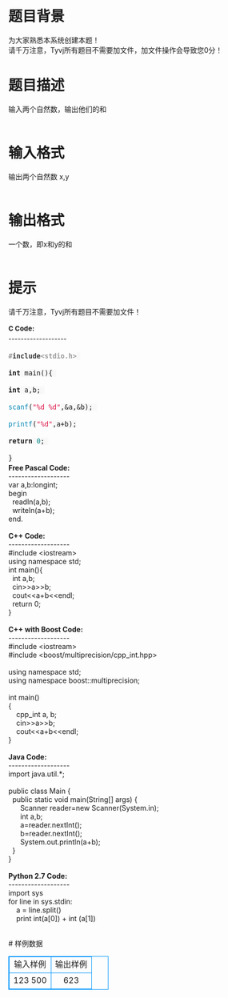 # 

 
 # 题目背景 
<p>为大家熟悉本系统创建本题！<br />
请千万注意，Tyvj所有题目不需要加文件，加文件操作会导致您0分！</p> 

 
 # 题目描述 
<p>输入两个自然数，输出他们的和<br />
&nbsp;</p> 

 
 # 输入格式 
<p>输出两个自然数&nbsp;x,y<br />
&nbsp;</p> 

 
 # 输出格式 
<p>一个数，即x和y的和<br />
&nbsp;</p> 

 
 # 提示 
<p>请千万注意，Tyvj所有题目不需要加文件！</p>

<p><b style="font-size: 13.3333px; line-height: 21.3333px;">C&nbsp;Code:</b><br style="font-size: 13.3333px; line-height: 21.3333px;" />
<span style="font-size: 13.3333px; line-height: 21.3333px;">-------------------</span></p>

<p><span class="hljs-preprocessor" style="color: rgb(153, 153, 153); font-weight: bold; font-family: monospace; font-size: 13.3333px; line-height: 20px; white-space: pre;">#<span class="hljs-keyword" style="color: rgb(51, 51, 51);">include</span>&lt;stdio.h&gt;</span><span style="font-family: monospace; font-size: 13.3333px; line-height: 20px; white-space: pre; background-color: rgb(248, 248, 248);">&nbsp;</span></p>

<p><span class="hljs-keyword" style="font-weight: bold; font-family: monospace; font-size: 13.3333px; line-height: 20px; white-space: pre;">int</span><span style="font-family: monospace; font-size: 13.3333px; line-height: 20px; white-space: pre; background-color: rgb(248, 248, 248);">&nbsp;main(){&nbsp;</span></p>

<p><span class="hljs-keyword" style="font-weight: bold; font-family: monospace; font-size: 13.3333px; line-height: 20px; white-space: pre;">int</span><span style="font-family: monospace; font-size: 13.3333px; line-height: 20px; white-space: pre; background-color: rgb(248, 248, 248);">&nbsp;a,b;&nbsp;</span></p>

<p><span class="hljs-built_in" style="color: rgb(0, 134, 179); font-family: monospace; font-size: 13.3333px; line-height: 20px; white-space: pre;">scanf</span><span style="font-family: monospace; font-size: 13.3333px; line-height: 20px; white-space: pre; background-color: rgb(248, 248, 248);">(</span><span class="hljs-string" style="color: rgb(221, 17, 68); font-family: monospace; font-size: 13.3333px; line-height: 20px; white-space: pre;">&quot;%d&nbsp;%d&quot;</span><span style="font-family: monospace; font-size: 13.3333px; line-height: 20px; white-space: pre; background-color: rgb(248, 248, 248);">,&amp;a,&amp;b);&nbsp;</span></p>

<p><span class="hljs-built_in" style="color: rgb(0, 134, 179); font-family: monospace; font-size: 13.3333px; line-height: 20px; white-space: pre;">printf</span><span style="font-family: monospace; font-size: 13.3333px; line-height: 20px; white-space: pre; background-color: rgb(248, 248, 248);">(</span><span class="hljs-string" style="color: rgb(221, 17, 68); font-family: monospace; font-size: 13.3333px; line-height: 20px; white-space: pre;">&quot;%d&quot;</span><span style="font-family: monospace; font-size: 13.3333px; line-height: 20px; white-space: pre; background-color: rgb(248, 248, 248);">,a+b);</span></p>

<p><span class="hljs-keyword" style="font-weight: bold; font-family: monospace; font-size: 13.3333px; line-height: 20px; white-space: pre;">return</span><span style="font-family: monospace; font-size: 13.3333px; line-height: 20px; white-space: pre; background-color: rgb(248, 248, 248);">&nbsp;</span><span class="hljs-number" style="color: rgb(0, 128, 128); font-family: monospace; font-size: 13.3333px; line-height: 20px; white-space: pre;">0</span><span style="font-family: monospace; font-size: 13.3333px; line-height: 20px; white-space: pre; background-color: rgb(248, 248, 248);">;&nbsp;</span></p>

<p><span style="font-family: monospace; font-size: 13.3333px; line-height: 20px; white-space: pre; background-color: rgb(248, 248, 248);">}</span><br />
<b>Free&nbsp;Pascal&nbsp;Code:</b><br />
-------------------<br />
var&nbsp;a,b:longint;<br />
begin<br />
&nbsp;&nbsp;readln(a,b);<br />
&nbsp;&nbsp;writeln(a+b);<br />
end.<br />
<br />
<b>C++&nbsp;Code:</b><br />
-------------------<br />
#include&nbsp;&lt;iostream&gt;<br />
using&nbsp;namespace&nbsp;std;<br />
int&nbsp;main(){<br />
&nbsp;&nbsp;int&nbsp;a,b;<br />
&nbsp;&nbsp;cin&gt;&gt;a&gt;&gt;b;<br />
&nbsp;&nbsp;cout&lt;&lt;a+b&lt;&lt;endl;<br />
&nbsp;&nbsp;return&nbsp;0;<br />
}<br />
<br />
<b>C++&nbsp;with&nbsp;Boost&nbsp;Code:</b><br />
-------------------<br />
#include&nbsp;&lt;iostream&gt;<br />
#include&nbsp;&lt;boost/multiprecision/cpp_int.hpp&gt;<br />
<br />
using&nbsp;namespace&nbsp;std;<br />
using&nbsp;namespace&nbsp;boost::multiprecision;<br />
<br />
int&nbsp;main()<br />
{<br />
&nbsp;&nbsp;&nbsp;&nbsp;cpp_int&nbsp;a,&nbsp;b;<br />
&nbsp;&nbsp;&nbsp;&nbsp;cin&gt;&gt;a&gt;&gt;b;<br />
&nbsp;&nbsp;&nbsp;&nbsp;cout&lt;&lt;a+b&lt;&lt;endl;<br />
}<br />
<br />
<b>Java&nbsp;Code:</b><br />
-------------------<br />
import&nbsp;java.util.*;<br />
<br />
public&nbsp;class&nbsp;Main&nbsp;{<br />
&nbsp;&nbsp;public&nbsp;static&nbsp;void&nbsp;main(String[]&nbsp;args)&nbsp;{<br />
&nbsp;&nbsp;&nbsp;&nbsp;&nbsp;&nbsp;Scanner&nbsp;reader=new&nbsp;Scanner(System.in);<br />
&nbsp;&nbsp;&nbsp;&nbsp;&nbsp;&nbsp;int&nbsp;a,b;<br />
&nbsp;&nbsp;&nbsp;&nbsp;&nbsp;&nbsp;a=reader.nextInt();<br />
&nbsp;&nbsp;&nbsp;&nbsp;&nbsp;&nbsp;b=reader.nextInt();<br />
&nbsp;&nbsp;&nbsp;&nbsp;&nbsp;&nbsp;System.out.println(a+b);<br />
&nbsp;&nbsp;}<br />
}<br />
<br />
<b>Python&nbsp;2.7&nbsp;Code:</b><br />
-------------------<br />
import&nbsp;sys&nbsp;<br />
for&nbsp;line&nbsp;in&nbsp;sys.stdin:&nbsp;<br />
&nbsp;&nbsp;&nbsp;&nbsp;a&nbsp;=&nbsp;line.split()&nbsp;<br />
&nbsp;&nbsp;&nbsp;&nbsp;print&nbsp;int(a[0])&nbsp;+&nbsp;int&nbsp;(a[1])<br />
&nbsp;</p> 
# 样例数据
<style>
        table,table tr th, table tr td { border:1px solid #0094ff; }
        table { width: 200px; min-height: 25px; line-height: 25px; text-align: center; border-collapse: collapse;}   
    </style>
<table>
	<tr>
		<td>输入样例</td>
		<td>输出样例</td>
	</tr>
<tr><td>123 500

</td><td>623

</td></tr></table>

